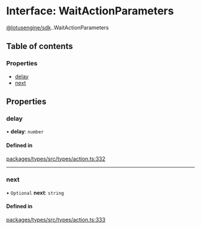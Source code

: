 # Interface: WaitActionParameters

[@lotusengine/sdk](../wiki/@lotusengine.sdk).[<internal>](../wiki/@lotusengine.sdk.%3Cinternal%3E).WaitActionParameters

## Table of contents

### Properties

- [delay](../wiki/@lotusengine.sdk.%3Cinternal%3E.WaitActionParameters#delay)
- [next](../wiki/@lotusengine.sdk.%3Cinternal%3E.WaitActionParameters#next)

## Properties

### delay

• **delay**: `number`

#### Defined in

[packages/types/src/types/action.ts:332](https://github.com/lotusengine/sdk/blob/f1f5297/packages/types/src/types/action.ts#L332)

___

### next

• `Optional` **next**: `string`

#### Defined in

[packages/types/src/types/action.ts:333](https://github.com/lotusengine/sdk/blob/f1f5297/packages/types/src/types/action.ts#L333)
